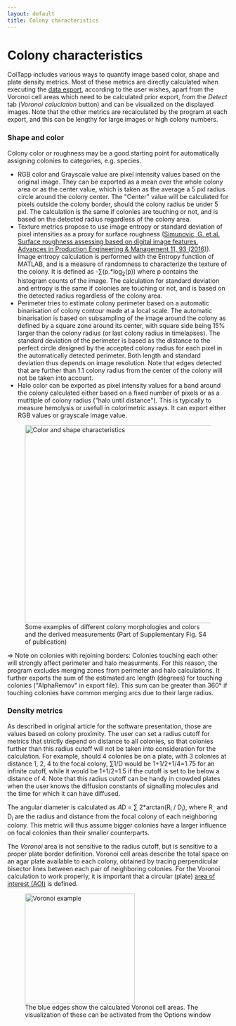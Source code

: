```yaml
---
layout: default
title: Colony characteristics
---
```

# Colony characteristics
ColTapp includes various ways to quantify image based color, shape and plate density metrics. Most of these metrics are directly calculated when executing the [data export]({{site.url}}/export.html), according to the user wishes, apart from the Voronoi cell areas which need to be calculated prior export, from the _Detect_ tab (_Voronoi caluclation_ button) and can be visualized on the displayed images. Note that the other metrics are recalculated by the program at each export, and this can be lengthy for large images or high colony numbers. 

### Shape and color
Colony color or roughness may be a good starting point for automatically assigning colonies to categories, e.g. species.
- RGB color and Grayscale value are pixel intensity values based on the original image. They can be exported as a mean over the whole colony area or as the center value, which is taken as the average a 5 pxl radius circle around the colony center. The "Center" value will be calculated for pixels outside the colony border, should the colony radius be under 5 pxl. The calculation is the same if colonies are touching or not, and is based on the detected radius regardless of the colony area.
- Texture metrics propose to use image entropy or standard deviation of pixel intensities as a proxy for surface roughness ([Simunovic, G. et al. Surface roughness assessing based on digital image features. Advances in Production Engineering & Management 11, 93 (2016)](http://dx.doi.org/10.14743/apem2016.2.212)). Image entropy calculation is performed with the Entropy function of MATLAB, and is a measure of randomness to characterize the texture of the colony.  It is defined as -∑(p.*log<sub>2</sub>(p)) where p contains the histogram counts of the image. The calculation for standard deviation and entropy is the same if colonies are touching or not, and is based on the detected radius regardless of the colony area.
- Perimeter tries to estimate colony perimeter based on a automatic binarisation of colony contour made at a local scale. The automatic binarisation is based on subsampling of the image around the colony as defined by a square zone around its center, with square side being 15% larger than the colony radius (or last colony radius in timelapses). The standard deviation of the perimeter is based as the distance to the perfect circle designed by the accepted colony radius for each pixel in the automatically detected perimeter. Both length and standard deviation thus depends on image resolution. Note that edges detected that are further than 1.1 colony radius from the center of the colony will not be taken into account.
- Halo color can be exported as pixel intensity values for a band around the colony calculated either based on a fixed number of pixels or as a mutltiple of colony radius ("halo until distance"). This is typically to measure hemolysis or usefull in colorimetric assays. It can export either RGB values or grayscale image value.
<figure>
  <img src="{{site.url}}/assets/images/chara2.png" alt="Color and shape characteristics" height="450px"/>
  <figcaption>Some examples of different colony morphologies and colors and the derived measurements (Part of Supplementary Fig. S4 of publication) </figcaption>
</figure>

=> Note on colonies with rejoining borders: 
Colonies touching each other will strongly affect perimeter and halo measurments. For this reason, the program excludes merging zones from perimeter and halo calculations. It further exports the sum of the estimated arc length (degrees) for touching colonies ("AlphaRemov" in export file). This sum can be greater than 360° if touching colonies have common merging arcs due to their large radius.

### Density metrics
As described in original article for the software presentation, those are values based on colony proximity. The user can set a radius cutoff for metrics that strictly depend on distance to all colonies, so that colonies further than this radius cutoff will not be taken into consideration for the calculation. 
For example, should 4 colonies be on a plate, with 3 colonies at distance 1, 2, 4 to the focal colony, ∑1/D would be 1+1/2+1/4=1.75 for an infinite cutoff, while it would be 1+1/2=1.5 if the cutoff is set to be below a distance of 4. Note that this radius cutoff can be handy in crowded plates when the user knows the diffusion constants of signalling molecules and the time for which it can have diffused.
 
The angular diameter is calculated as 𝐴D = ∑ 2*arctan(R<sub>i</sub> / D<sub>i</sub>), where R<sub>_</sub> and D<sub>i</sub> are the radius and distance from the focal colony of each neighboring colony. This metric will thus assume bigger colonies have a larger influence on focal colonies than their smaller counterparts.

The *Voronoi* area is not sensitive to the radius cutoff, but is sensitive to a proper plate border definition. Voronoi cell areas describe the total space on an agar plate available to each colony, obtained by tracing perpendicular bisector lines between each pair of neighboring colonies. For the Voronoi calculation to work properly, it is important that a circular (plate) [area of interest (AOI)]({{site.url}}/setup.html) is defined. 
<figure>
  <img src="{{site.url}}/assets/images/chara1.png" alt="Voronoi example" height="250x"/>
  <figcaption>The blue edges show the calculated Voronoi cell areas. The visualization of these can be activated from the Options window </figcaption>
</figure>

